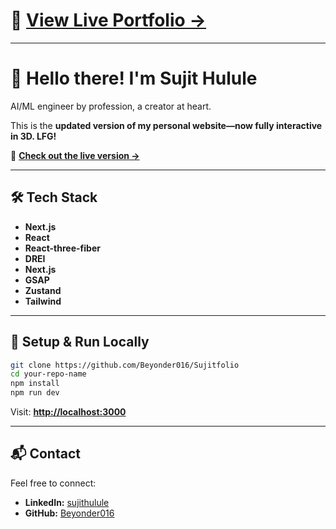 # 🚀 [View Live Portfolio →](https://sujithulule.github.io)

---

# 👋 Hello there! I'm Sujit Hulule

AI/ML engineer by profession, a creator at heart.

This is the **updated version of my personal website—now fully interactive in 3D. LFG!**

🚀 **[Check out the live version →](https://sujithulule.github.io)**


---

## 🛠️ **Tech Stack**
* **Next.js**
* **React**
* **React-three-fiber**
* **DREI**
* **Next.js**
* **GSAP**
* **Zustand**
* **Tailwind**
---

## 🚀 **Setup & Run Locally**

```bash
git clone https://github.com/Beyonder016/Sujitfolio
cd your-repo-name
npm install
npm run dev
```

Visit: **[http://localhost:3000](http://localhost:3000)**

---

## 📬 **Contact**

Feel free to connect:

* **LinkedIn:** [sujithulule](https://www.linkedin.com/in/sujithulule/)
* **GitHub:** [Beyonder016](https://github.com/Beyonder016)

